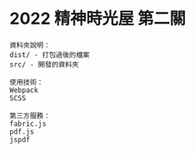# 2022 精神時光屋 第二關

```
資料夾說明：
dist/ - 打包過後的檔案
src/ - 開發的資料夾

使用技術：
Webpack
SCSS

第三方服務：
fabric.js
pdf.js
jspdf
```